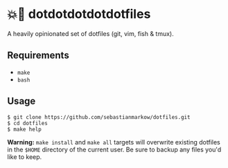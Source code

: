 # 💥🔫 dotdotdotdotdotfiles

A heavily opinionated set of dotfiles (git, vim, fish & tmux).

## Requirements

* `make`
* `bash`

## Usage

    $ git clone https://github.com/sebastianmarkow/dotfiles.git
    $ cd dotfiles
    $ make help

**Warning:** `make install` and `make all` targets will overwrite existing
dotfiles in the `$HOME` directory of the current user. Be sure to backup any
files you'd like to keep.
